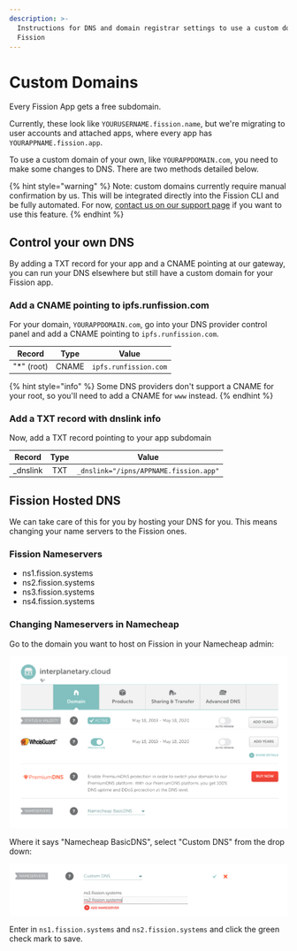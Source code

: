 ```yaml
---
description: >-
  Instructions for DNS and domain registrar settings to use a custom domain with
  Fission
---
```


# Custom Domains

Every Fission App gets a free subdomain.

Currently, these look like `YOURUSERNAME.fission.name`, but we're migrating to user accounts and attached apps, where every app has `YOURAPPNAME.fission.app`.

To use a custom domain of your own, like `YOURAPPDOMAIN.com`, you need to make some changes to DNS. There are two methods detailed below.

{% hint style="warning" %}
Note: custom domains currently require manual confirmation by us. This will be integrated directly into the Fission CLI and be fully automated. For now, [contact us on our support page](https://fission.codes/support) if you want to use this feature.
{% endhint %}

## Control your own DNS

By adding a TXT record for your app and a CNAME pointing at our gateway, you can run your DNS elsewhere but still have a custom domain for your Fission app.

### Add a CNAME pointing to ipfs.runfission.com

For your domain, `YOURAPPDOMAIN.com`, go into your DNS provider control panel and add a CNAME pointing to `ipfs.runfission.com`.

| Record | Type | Value |
| :---: | :---: | :---: |
| "\*" \(root\) | CNAME | `ipfs.runfission.com` |

{% hint style="info" %}
Some DNS providers don't support a CNAME for your root, so you'll need to add a CNAME for `www` instead.
{% endhint %}

### Add a TXT record with dnslink info

Now, add a TXT record pointing to your app subdomain

| Record | Type | Value |
| :---: | :---: | :---: |
| \_dnslink | TXT |  `_dnslink="/ipns/APPNAME.fission.app"` |

## Fission Hosted DNS

We can take care of this for you by hosting your DNS for you. This means changing your name servers to the Fission ones.

### Fission Nameservers

* ns1.fission.systems
* ns2.fission.systems
* ns3.fission.systems
* ns4.fission.systems

### Changing Nameservers in Namecheap

Go to the domain you want to host on Fission in your Namecheap admin:

![](../.gitbook/assets/screenshot-2020-02-12-at-11.07.56-am.png)

 Where it says "Namecheap BasicDNS", select "Custom DNS" from the drop down:

![](../.gitbook/assets/screenshot-2020-02-12-at-11.08.39-am.png)

Enter in `ns1.fission.systems` and `ns2.fission.systems` and click the green check mark to save.



